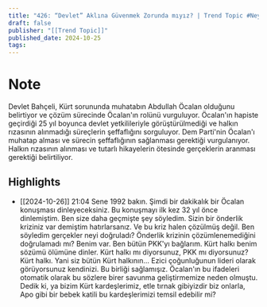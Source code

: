 ```yaml
---
title: "426: “Devlet” Aklına Güvenmek Zorunda mıyız? | Trend Topic #Neymiş"
draft: false
publisher: "[[Trend Topic]]"
published_date: 2024-10-25
tags:
---
```

# Note
 Devlet Bahçeli, Kürt sorununda muhatabın Abdullah Öcalan olduğunu belirtiyor ve çözüm sürecinde Öcalan'ın rolünü vurguluyor.
Öcalan'ın hapiste geçirdiği 25 yıl boyunca devlet yetkilileriyle görüştürülmediği ve halkın rızasının alınmadığı süreçlerin şeffaflığını sorguluyor.
Dem Parti'nin Öcalan'ı muhatap alması ve sürecin şeffaflığının sağlanması gerektiği vurgulanıyor.
Halkın rızasının alınması ve tutarlı hikayelerin ötesinde gerçeklerin aranması gerektiği belirtiliyor.


## Highlights
* [[2024-10-26]] 21:04  Sene 1992 bakın. Şimdi bir dakikalık bir Öcalan konuşması dinleyeceksiniz. Bu konuşmayı ilk kez 32 yıl önce dinlemiştim. Ben size daha geçmişte şey söyledim. Sizin bir önderlik kriziniz var demiştim hatırlarsanız. Ve bu kriz halen çözülmüş değil. Ben söyledim gerçekler neyi doğruladı? Önderlik krizinin çözümlenemediğini doğrulamadı mı? Benim var. Ben bütün PKK'yı bağlarım. Kürt halkı benim sözümü ölümüne dinler. Kürt halkı mı diyorsunuz, PKK mı diyorsunuz? Kürt halkı. Yani siz bütün Kürt halkının... Ezici çoğunluğunun lideri olarak görüyorsunuz kendinizi. Bu birliği sağlamışız. Öcalan'ın bu ifadeleri otomatik olarak bu sözlere birer savunma geliştirmemize neden olmuştu. Dedik ki, ya bizim Kürt kardeşlerimiz, etle tırnak gibiyizdir biz onlarla, Apo gibi bir bebek katili bu kardeşlerimizi temsil edebilir mi?


